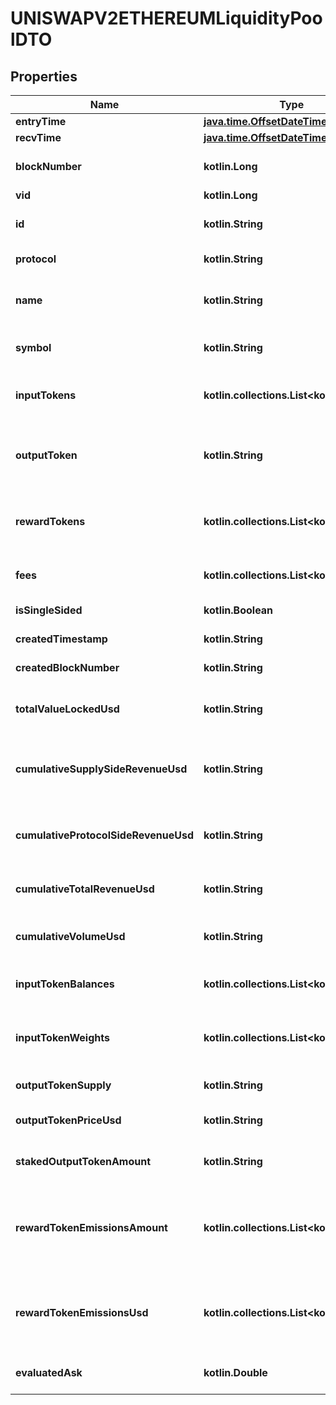 
# UNISWAPV2ETHEREUMLiquidityPoolDTO

## Properties
Name | Type | Description | Notes
------------ | ------------- | ------------- | -------------
**entryTime** | [**java.time.OffsetDateTime**](java.time.OffsetDateTime.md) |  |  [optional]
**recvTime** | [**java.time.OffsetDateTime**](java.time.OffsetDateTime.md) |  |  [optional]
**blockNumber** | **kotlin.Long** | Number of block in which entity was recorded. |  [optional]
**vid** | **kotlin.Long** | . |  [optional]
**id** | **kotlin.String** | Smart contract address of the pool |  [optional]
**protocol** | **kotlin.String** | The protocol this pool belongs to |  [optional]
**name** | **kotlin.String** | Name of liquidity pool (e.g. Curve.fi DAI/USDC/USDT) |  [optional]
**symbol** | **kotlin.String** | Symbol of liquidity pool (e.g. 3CRV) |  [optional]
**inputTokens** | **kotlin.collections.List&lt;kotlin.String&gt;** | Tokens that need to be deposited to take a position in the protocol |  [optional]
**outputToken** | **kotlin.String** | Token that is minted to track ownership of position in protocol |  [optional]
**rewardTokens** | **kotlin.collections.List&lt;kotlin.String&gt;** | Aditional tokens that are given as reward for position in a protocol |  [optional]
**fees** | **kotlin.collections.List&lt;kotlin.String&gt;** | Fees per trade incurred to the user |  [optional]
**isSingleSided** | **kotlin.Boolean** | Whether this pool is single-sided |  [optional]
**createdTimestamp** | **kotlin.String** | Creation timestamp |  [optional]
**createdBlockNumber** | **kotlin.String** | Creation block number |  [optional]
**totalValueLockedUsd** | **kotlin.String** | Current TVL (Total Value Locked) of this pool in USD |  [optional]
**cumulativeSupplySideRevenueUsd** | **kotlin.String** | All revenue generated by the liquidity pool, accrued to the supply side |  [optional]
**cumulativeProtocolSideRevenueUsd** | **kotlin.String** | All revenue generated by the liquidity pool, accrued to the protocol |  [optional]
**cumulativeTotalRevenueUsd** | **kotlin.String** | All revenue generated by the liquidity pool |  [optional]
**cumulativeVolumeUsd** | **kotlin.String** | All historical trade volume occurred in this pool, in USD |  [optional]
**inputTokenBalances** | **kotlin.collections.List&lt;kotlin.String&gt;** | Amount of input tokens in the pool |  [optional]
**inputTokenWeights** | **kotlin.collections.List&lt;kotlin.String&gt;** | Weights of input tokens in the liquidity pool in percentage values |  [optional]
**outputTokenSupply** | **kotlin.String** | Total supply of output token |  [optional]
**outputTokenPriceUsd** | **kotlin.String** | Price per share of output token in USD |  [optional]
**stakedOutputTokenAmount** | **kotlin.String** | Total supply of output tokens that are staked |  [optional]
**rewardTokenEmissionsAmount** | **kotlin.collections.List&lt;kotlin.String&gt;** | Per-block reward token emission as of the current block normalized to a day, in token&#39;s native amount |  [optional]
**rewardTokenEmissionsUsd** | **kotlin.collections.List&lt;kotlin.String&gt;** | Per-block reward token emission as of the current block normalized to a day, in USD value |  [optional]
**evaluatedAsk** | **kotlin.Double** | Evaluated ask value of the liquidity pool. |  [optional] [readonly]



